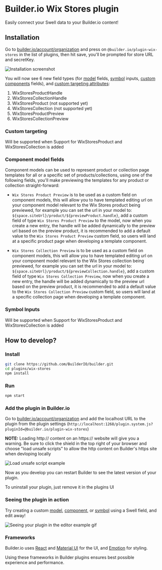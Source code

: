 # Builder.io Wix Stores plugin

Easily connect your Swell data to your Builder.io content!
## Installation

Go to [builder.io/account/organization](https://builder.io/account/organization) and press on `@builder.io/plugin-wix-stores` in the list of plugins, then hit save, you'll be prompted for store URL and secretKey.

![Installation screenshot](https://cdn.builder.io/api/v1/image/assets%2F6d39f4449e2b4e6792a793bb8c1d9615%2F18a7201313914cccae7f0311a1a614ae)

You will now see 6 new field types (for [model](https://builder.io/c/docs/guides/getting-started-with-models) fields, [symbol](https://builder.io/c/docs/guides/symbols) inputs, [custom components](https://builder.io/c/docs/custom-react-components) fields), and [custom targeting attributes](https://www.builder.io/c/docs/guides/targeting-and-scheduling#custom-targeting):
1. WixStoresProductHandle
2. WixStoresCollectionHandle
3. WixStoresProduct (not supported yet)
4. WixStoresCollection (not supported yet)
5. WixStoresProductPreview
6. WixStoresCollectionPreview

### Custom targeting
Will be supported when Support for WixStoresProduct and WixStoresCollection is added

### Component model fields

Component models can be used to represent product or collection page templates for all or a specific set of products/collections, using one of the following fields, you'll make previewing the templates for any product or collection straight-forward:

- `Wix Stores Product Preview` is to be used as a custom field on component models, this will allow you to have templated editing url on your component model relevant to the Wix Stores product being previewed, for example you can set the url in your model to:
  `${space.siteUrl}/product/${previewProduct.handle}`, add a custom field of type `Wix Stores Product Preview` to the model, now when you create a new entry, the handle will be added dynamically to the preview url based on the preview product, it is recommended to add a default value to the `Wix Stores Product Preview` custom field, so users will land at a specific product page when developing a template component.

- `Wix Stores Collection Preview` is to be used as a custom field on component models, this will allow you to have templated editing url on your component model relevant to the Wix Stores collection being previewed, for example you can set the url in your model to:
  `${space.siteUrl}/product/${previewCollection.handle}`, add a custom field of type `Wix Stores Collection Preview`, now when you create a new entry, the handle will be added dynamically to the preview url based on the preview product, it is recommended to add a default value to the `Wix Stores Collection Preview` custom field, so users will land at a specific collection page when developing a template component.

### Symbol Inputs
Will be supported when Support for WixStoresProduct and WixStoresCollection is added

## How to develop?

### Install

```bash
git clone https://github.com/BuilderIO/builder.git
cd plugins/wix-stores
npm install
```

### Run

```bash
npm start
```

### Add the plugin in Builder.io

Go to [builder.io/account/organization](https://builder.io/account/organization) and add the localhost URL to the plugin from the plugin settings (`http://localhost:1268/plugin.system.js?pluginId=@builder.io/plugin-wix-stores`)

**NOTE:** Loading http:// content on an https:// website will give you a warning. Be sure to click the shield in the top right of your browser and choose "load unsafe scripts" to allow the http content on Builder's https site when devloping locally

<img alt="Load unsafe script example" src="https://i.stack.imgur.com/uSaLL.png">

Now as you develop you can restart Builder to see the latest version of your plugin.

To uninstall your plugin, just remove it in the plugins UI

### Seeing the plugin in action

Try creating a custom [model](https://builder.io/c/docs/guides/getting-started-with-models), [component](https://builder.io/c/docs/custom-react-components), or [symbol](https://builder.io/c/docs/guides/symbols) using a Swell field, and edit away!

<img src="https://i.imgur.com/uVOLn7A.gif" alt="Seeing your plugin in the editor example gif">

### Frameworks

Builder.io uses [React](https://github.com/facebook/react) and [Material UI](https://github.com/mui-org/material-ui) for the UI, and [Emotion](https://github.com/emotion-js/emotion) for styling.

Using these frameworks in Builder plugins ensures best possible experience and performance.
